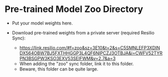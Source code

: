 # Pre-trained Model Zoo Directory

- Put your model weights here.

- Download pre-trained weights from a private server (required Resilio Sync):
  - https://link.resilio.com/#f=zoo&sz=3E10&t=2&s=C5SMNLEFP3XDINDX564OBW7BJ5FXTHHGGP3L4QF6NIPCZJ3OTBJA&i=CWFV52TYRPN3BSGPW3KSO3EXV53SEIFWM&v=2.7&a=3
  - When adding the "zoo" sync folder, link it to this folder.
  - Beware, this folder can be quite large.
